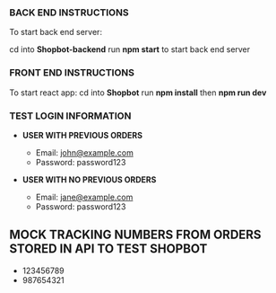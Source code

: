 ### BACK END INSTRUCTIONS

To start back end server:

cd into **Shopbot-backend**
run **npm start** to start back end server

### FRONT END INSTRUCTIONS

To start react app:
cd into **Shopbot**
run **npm install** then **npm run dev**

### TEST LOGIN INFORMATION

- **USER WITH PREVIOUS ORDERS**

  - Email: john@example.com
  - Password: password123

- **USER WITH NO PREVIOUS ORDERS**

  - Email: jane@example.com
  - Password: password123

## MOCK TRACKING NUMBERS FROM ORDERS STORED IN API TO TEST SHOPBOT

- 123456789
- 987654321
